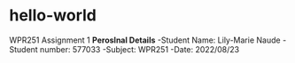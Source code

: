 # hello-world
WPR251 Assignment 1
**Peroslnal Details**
-Student Name: Lily-Marie Naude
-Student number: 577033
-Subject: WPR251
-Date: 2022/08/23
